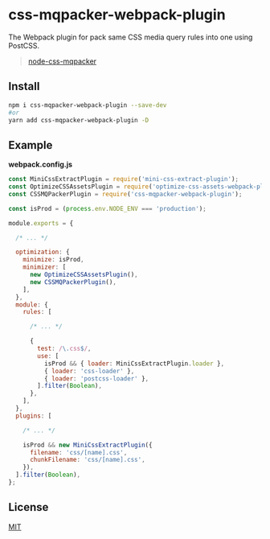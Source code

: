 # css-mqpacker-webpack-plugin

The Webpack plugin for pack same CSS media query rules into one using PostCSS.

> [node-css-mqpacker](https://github.com/hail2u/node-css-mqpacker)

## Install

```bash
npm i css-mqpacker-webpack-plugin --save-dev
#or
yarn add css-mqpacker-webpack-plugin -D
```

## Example

**webpack.config.js**

```js
const MiniCssExtractPlugin = require('mini-css-extract-plugin');
const OptimizeCSSAssetsPlugin = require('optimize-css-assets-webpack-plugin');
const CSSMQPackerPlugin = require('css-mqpacker-webpack-plugin');

const isProd = (process.env.NODE_ENV === 'production');

module.exports = {

  /* ... */

  optimization: {
    minimize: isProd,
    minimizer: [
      new OptimizeCSSAssetsPlugin(),
      new CSSMQPackerPlugin(),
    ],
  },
  module: {
    rules: [

      /* ... */

      {
        test: /\.css$/,
        use: [
          isProd && { loader: MiniCssExtractPlugin.loader },
          { loader: 'css-loader' },
          { loader: 'postcss-loader' },
        ].filter(Boolean),
      },
    ],
  },
  plugins: [

    /* ... */

    isProd && new MiniCssExtractPlugin({
      filename: 'css/[name].css',
      chunkFilename: 'css/[name].css',
    }),
  ].filter(Boolean),
};
```


## License

[MIT](./LICENSE)
